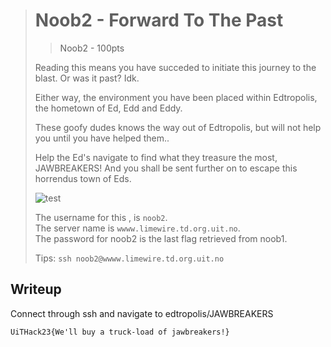 > # Noob2 - Forward To The Past
>
> > Noob2 - 100pts
>
> Reading this means you have succeded to initiate this journey to the blast. Or was it past? Idk.
>
> Either way, the environment you have been placed within Edtropolis, the hometown of Ed, Edd and Eddy.
>
> These goofy dudes knows the way out of Edtropolis, but will not help you until you have helped them..
>
> Help the Ed's navigate to find what they treasure the most, JAWBREAKERS! And you shall be sent further on to escape this horrendus town of Eds.
>
> ![test](https://media.giphy.com/media/12bf1xyaw7a59u/giphy.gif)
>
> The username for this , is `noob2`.  
> The server name is `wwww.limewire.td.org.uit.no`.  
> The password for noob2 is the last flag retrieved from noob1.
>
> Tips:
> `ssh noob2@wwww.limewire.td.org.uit.no`

## Writeup

Connect through ssh and navigate to edtropolis/JAWBREAKERS

```
UiTHack23{We'll buy a truck-load of jawbreakers!}
```
